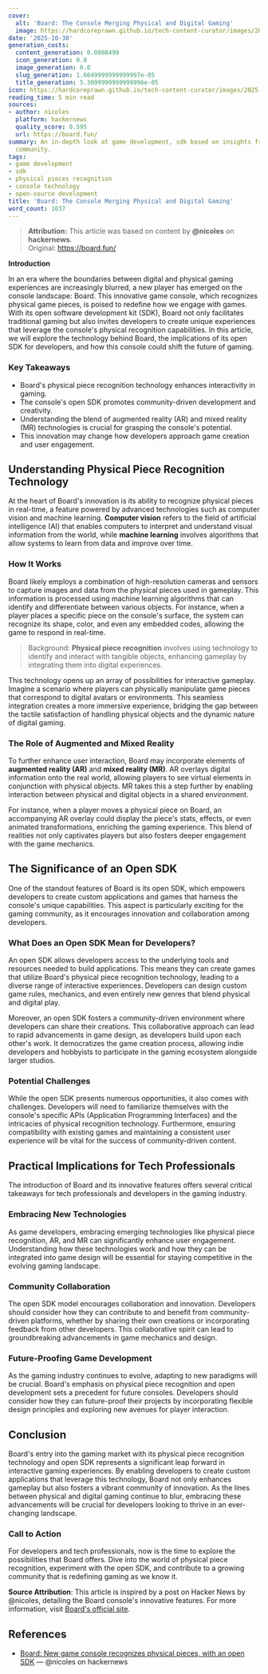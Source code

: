 ```yaml
---
cover:
  alt: 'Board: The Console Merging Physical and Digital Gaming'
  image: https://hardcoreprawn.github.io/tech-content-curator/images/2025-10-30-board-console-physical-digital-gaming.png
date: '2025-10-30'
generation_costs:
  content_generation: 0.0008499
  icon_generation: 0.0
  image_generation: 0.0
  slug_generation: 1.6049999999999997e-05
  title_generation: 5.3099999999999996e-05
icon: https://hardcoreprawn.github.io/tech-content-curator/images/2025-10-30-board-console-physical-digital-gaming-icon.png
reading_time: 5 min read
sources:
- author: nicoles
  platform: hackernews
  quality_score: 0.595
  url: https://board.fun/
summary: An in-depth look at game development, sdk based on insights from the tech
  community.
tags:
- game development
- sdk
- physical pieces recognition
- console technology
- open-source development
title: 'Board: The Console Merging Physical and Digital Gaming'
word_count: 1037
---
```


> **Attribution:** This article was based on content by **@nicoles** on **hackernews**.  
> Original: https://board.fun/

**Introduction**

In an era where the boundaries between digital and physical gaming experiences are increasingly blurred, a new player has emerged on the console landscape: Board. This innovative game console, which recognizes physical game pieces, is poised to redefine how we engage with games. With its open software development kit (SDK), Board not only facilitates traditional gaming but also invites developers to create unique experiences that leverage the console's physical recognition capabilities. In this article, we will explore the technology behind Board, the implications of its open SDK for developers, and how this console could shift the future of gaming.

### Key Takeaways
- Board's physical piece recognition technology enhances interactivity in gaming.
- The console's open SDK promotes community-driven development and creativity.
- Understanding the blend of augmented reality (AR) and mixed reality (MR) technologies is crucial for grasping the console's potential.
- This innovation may change how developers approach game creation and user engagement.

## Understanding Physical Piece Recognition Technology

At the heart of Board's innovation is its ability to recognize physical pieces in real-time, a feature powered by advanced technologies such as computer vision and machine learning. **Computer vision** refers to the field of artificial intelligence (AI) that enables computers to interpret and understand visual information from the world, while **machine learning** involves algorithms that allow systems to learn from data and improve over time.

### How It Works

Board likely employs a combination of high-resolution cameras and sensors to capture images and data from the physical pieces used in gameplay. This information is processed using machine learning algorithms that can identify and differentiate between various objects. For instance, when a player places a specific piece on the console's surface, the system can recognize its shape, color, and even any embedded codes, allowing the game to respond in real-time.

> Background: **Physical piece recognition** involves using technology to identify and interact with tangible objects, enhancing gameplay by integrating them into digital experiences.

This technology opens up an array of possibilities for interactive gameplay. Imagine a scenario where players can physically manipulate game pieces that correspond to digital avatars or environments. This seamless integration creates a more immersive experience, bridging the gap between the tactile satisfaction of handling physical objects and the dynamic nature of digital gaming.

### The Role of Augmented and Mixed Reality

To further enhance user interaction, Board may incorporate elements of **augmented reality (AR)** and **mixed reality (MR)**. AR overlays digital information onto the real world, allowing players to see virtual elements in conjunction with physical objects. MR takes this a step further by enabling interaction between physical and digital objects in a shared environment.

For instance, when a player moves a physical piece on Board, an accompanying AR overlay could display the piece's stats, effects, or even animated transformations, enriching the gaming experience. This blend of realities not only captivates players but also fosters deeper engagement with the game mechanics.

## The Significance of an Open SDK

One of the standout features of Board is its open SDK, which empowers developers to create custom applications and games that harness the console's unique capabilities. This aspect is particularly exciting for the gaming community, as it encourages innovation and collaboration among developers.

### What Does an Open SDK Mean for Developers?

An open SDK allows developers access to the underlying tools and resources needed to build applications. This means they can create games that utilize Board's physical piece recognition technology, leading to a diverse range of interactive experiences. Developers can design custom game rules, mechanics, and even entirely new genres that blend physical and digital play.

Moreover, an open SDK fosters a community-driven environment where developers can share their creations. This collaborative approach can lead to rapid advancements in game design, as developers build upon each other's work. It democratizes the game creation process, allowing indie developers and hobbyists to participate in the gaming ecosystem alongside larger studios.

### Potential Challenges

While the open SDK presents numerous opportunities, it also comes with challenges. Developers will need to familiarize themselves with the console's specific APIs (Application Programming Interfaces) and the intricacies of physical recognition technology. Furthermore, ensuring compatibility with existing games and maintaining a consistent user experience will be vital for the success of community-driven content.

## Practical Implications for Tech Professionals

The introduction of Board and its innovative features offers several critical takeaways for tech professionals and developers in the gaming industry.

### Embracing New Technologies

As game developers, embracing emerging technologies like physical piece recognition, AR, and MR can significantly enhance user engagement. Understanding how these technologies work and how they can be integrated into game design will be essential for staying competitive in the evolving gaming landscape.

### Community Collaboration

The open SDK model encourages collaboration and innovation. Developers should consider how they can contribute to and benefit from community-driven platforms, whether by sharing their own creations or incorporating feedback from other developers. This collaborative spirit can lead to groundbreaking advancements in game mechanics and design.

### Future-Proofing Game Development

As the gaming industry continues to evolve, adapting to new paradigms will be crucial. Board's emphasis on physical piece recognition and open development sets a precedent for future consoles. Developers should consider how they can future-proof their projects by incorporating flexible design principles and exploring new avenues for player interaction.

## Conclusion

Board's entry into the gaming market with its physical piece recognition technology and open SDK represents a significant leap forward in interactive gaming experiences. By enabling developers to create custom applications that leverage this technology, Board not only enhances gameplay but also fosters a vibrant community of innovation. As the lines between physical and digital gaming continue to blur, embracing these advancements will be crucial for developers looking to thrive in an ever-changing landscape.

### Call to Action

For developers and tech professionals, now is the time to explore the possibilities that Board offers. Dive into the world of physical piece recognition, experiment with the open SDK, and contribute to a growing community that is redefining gaming as we know it. 

**Source Attribution**: This article is inspired by a post on Hacker News by @nicoles, detailing the Board console's innovative features. For more information, visit [Board's official site](https://board.fun/).

## References

- [Board: New game console recognizes physical pieces, with an open SDK](https://board.fun/) — @nicoles on hackernews